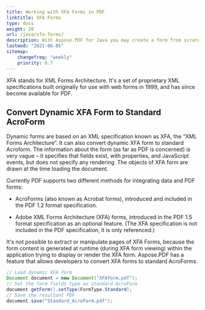 ```yaml
---
title: Working with XFA Forms in PDF 
linktitle: XFA Forms
type: docs
weight: 20
url: /java/xfa-forms/
description: With Aspose.PDF for Java you may create a form from scratch, fill the form field in a PDF document, extract data from the form, add or remove fields in the existing form.
lastmod: "2021-06-05"
sitemap:
    changefreq: "weekly"
    priority: 0.7
---
```


XFA stands for XML Forms Architecture. It's a set of proprietary XML specifications built originally for use with web forms in 1999, and has since become available for PDF.

## Convert Dynamic XFA Form to Standard AcroForm

Dynamic forms are based on an XML specification known as XFA, the “XML Forms Architecture”. It can also convert dynamic XFA form to standard Acroform. The information about the form (as far as PDF is concerned) is very vague – it specifies that fields exist, with properties, and JavaScript events, but does not specify any rendering. The objects of XFA form are drawn at the time loading the document.

Currently PDF supports two different methods for integrating data and PDF forms:

- AcroForms (also known as Acrobat forms), introduced and included in the PDF 1.2 format specification.

- Adobe XML Forms Architecture (XFA) forms, introduced in the PDF 1.5 format specification as an optional feature. (The XFA specification is not included in the PDF specification, it is only referenced.)

It's not possible to extract or manipulate pages of XFA Forms, because the form content is generated at runtime (during XFA form viewing) within the application trying to display or render the XFA form. Aspose.PDF has a feature that allows developers to convert XFA forms to standard AcroForms.

```java
// Load dynamic XFA form
Document document = new Document("XFAform.pdf");
// Set the form fields type as standard AcroForm
document.getForm().setType(FormType.Standard);
// Save the resultant PDF
document.save("Standard_AcroForm.pdf");
```